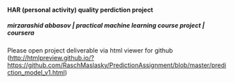 #### HAR (personal activity) quality perdiction project
##### mirzarashid abbasov | practical machine learning course project | coursera

Please open project deliverable via html viewer for github 
(http://htmlpreview.github.io/?https://github.com/RaschMaslasky/PredictionAssignment/blob/master/prediction_model_v1.html)
